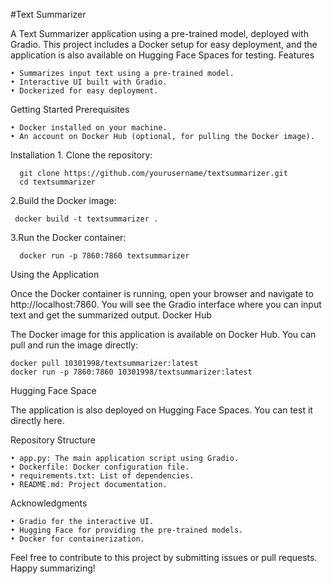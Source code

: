 #Text Summarizer

A Text Summarizer application using a pre-trained model, deployed with Gradio. This project includes a Docker setup for easy deployment, and the application is also available on Hugging Face Spaces for testing.
Features

    • Summarizes input text using a pre-trained model.
    • Interactive UI built with Gradio.
    • Dockerized for easy deployment.
    
Getting Started
Prerequisites

    • Docker installed on your machine.
    • An account on Docker Hub (optional, for pulling the Docker image).

Installation
    1. Clone the repository:
    
      git clone https://github.com/yourusername/textsummarizer.git
      cd textsummarizer
2.Build the Docker image:

     docker build -t textsummarizer .
3.Run the Docker container:

      docker run -p 7860:7860 textsummarizer
      
Using the Application

Once the Docker container is running, open your browser and navigate to http://localhost:7860. You will see the Gradio interface where you can input text and get the summarized output.
Docker Hub

The Docker image for this application is available on Docker Hub. You can pull and run the image directly:

    docker pull 10301998/textsummarizer:latest
    docker run -p 7860:7860 10301998/textsummarizer:latest

Hugging Face Space

The application is also deployed on Hugging Face Spaces. You can test it directly here.

Repository Structure

    • app.py: The main application script using Gradio.
    • Dockerfile: Docker configuration file.
    • requirements.txt: List of dependencies.
    • README.md: Project documentation.

Acknowledgments

    • Gradio for the interactive UI.
    • Hugging Face for providing the pre-trained models.
    • Docker for containerization.
    
Feel free to contribute to this project by submitting issues or pull requests. Happy summarizing!

